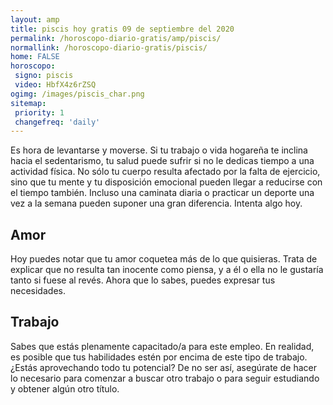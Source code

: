 ```yaml
---
layout: amp
title: piscis hoy gratis 09 de septiembre del 2020 
permalink: /horoscopo-diario-gratis/amp/piscis/
normallink: /horoscopo-diario-gratis/piscis/
home: FALSE
horoscopo:
 signo: piscis
 video: HbfX4z6rZSQ
ogimg: /images/piscis_char.png
sitemap:
 priority: 1
 changefreq: 'daily'
---
```



Es hora de levantarse y moverse. Si tu trabajo o vida hogareña te inclina hacia el sedentarismo, tu salud puede sufrir si no le dedicas tiempo a una actividad física. No sólo tu cuerpo resulta afectado por la falta de ejercicio, sino que tu mente y tu disposición emocional pueden llegar a reducirse con el tiempo también. Incluso una caminata diaria o practicar un deporte una vez a la semana pueden suponer una gran diferencia. Intenta algo hoy.

## Amor

Hoy puedes notar que tu amor coquetea más de lo que quisieras. Trata de explicar que no resulta tan inocente como piensa, y a él o ella no le gustaría tanto si fuese al revés. Ahora que lo sabes, puedes expresar tus necesidades.

## Trabajo

Sabes que estás plenamente capacitado/a para este empleo. En realidad, es posible que tus habilidades estén por encima de este tipo de trabajo. ¿Estás aprovechando todo tu potencial? De no ser así, asegúrate de hacer lo necesario para comenzar a buscar otro trabajo o para seguir estudiando y obtener algún otro título.